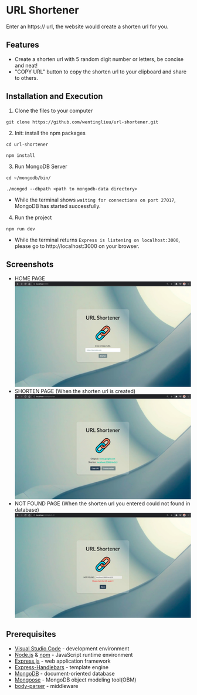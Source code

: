# URL Shortener
Enter an https:// url, the website would create a shorten url for you.

## Features
*  Create a shorten url with 5 random digit number or letters, be concise and neat!
*  "COPY URL" button to copy the shorten url to your clipboard and share to others.

## Installation and Execution
1.  Clone the files to your computer
```
git clone https://github.com/wentingliuu/url-shortener.git
```
2. Init: install the npm packages
```
cd url-shortener
```
```
npm install
```
3. Run MongoDB Server
```
cd ~/mongodb/bin/
```
```
./mongod --dbpath <path to mongodb-data directory>
```
- While the terminal shows `waiting for connections on port 27017`, MongoDB has started successfully.
4. Run the project
```
npm run dev
```
- While the terminal returns `Express is listening on localhost:3000`, please go to http://localhost:3000 on your browser.

## Screenshots
*  HOME PAGE
![HOME PAGE](https://github.com/wentingliuu/url-shortener/blob/main/public/img/home.png)
*  SHORTEN PAGE (When the shorten url is created)
![SHORTEN PAGE](https://github.com/wentingliuu/url-shortener/blob/main/public/img/shorten.png)
*  NOT FOUND PAGE (When the shorten url you entered could not found in database)
![NOT FOUND PAGE](https://github.com/wentingliuu/url-shortener/blob/main/public/img/notFound.png)

## Prerequisites
*  [Visual Studio Code](https://code.visualstudio.com/) - development environment
*  [Node.js](https://nodejs.org/en/) & [npm](https://www.npmjs.com/) - JavaScript runtime environment
*  [Express.js](https://expressjs.com/) - web application framework
*  [Express-Handlebars](https://www.npmjs.com/package/express-handlebars) - template engine
*  [MongoDB](https://www.mongodb.com/) - document-oriented database
*  [Mongoose](https://mongoosejs.com/) - MongoDB object modeling tool(OBM)
*  [body-parser](https://www.npmjs.com/package/body-parser) - middleware

